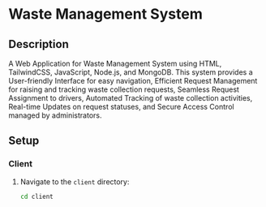 # Waste Management System

## Description
A Web Application for Waste Management System using HTML, TailwindCSS, JavaScript, Node.js, and MongoDB. This system provides a User-friendly Interface for easy navigation, Efficient Request Management for raising and tracking waste collection requests, Seamless Request Assignment to drivers, Automated Tracking of waste collection activities, Real-time Updates on request statuses, and Secure Access Control managed by administrators.

## Setup

### Client
1. Navigate to the `client` directory:
   ```bash
   cd client
